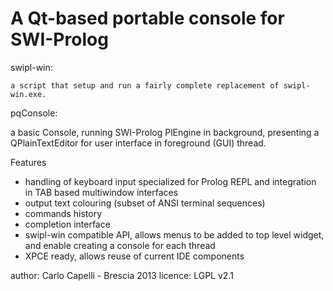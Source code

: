 # A Qt-based portable console for SWI-Prolog

swipl-win:

    a script that setup and run a fairly complete replacement of swipl-win.exe.

pqConsole:

  a basic Console, running SWI-Prolog PlEngine in background,
  presenting a QPlainTextEditor for user interface in foreground (GUI) thread.

Features

 - handling of keyboard input specialized for Prolog REPL
   and integration in TAB based multiwindow interfaces
 - output text colouring (subset of ANSI terminal sequences)
 - commands history
 - completion interface
 - swipl-win compatible API, allows menus to be added to top level widget,
   and enable creating a console for each thread
 - XPCE ready, allows reuse of current IDE components

author:  Carlo Capelli - Brescia 2013
licence: LGPL v2.1
